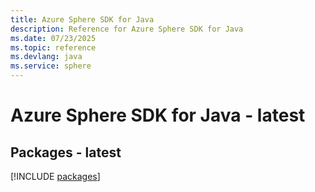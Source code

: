 ```yaml
---
title: Azure Sphere SDK for Java
description: Reference for Azure Sphere SDK for Java
ms.date: 07/23/2025
ms.topic: reference
ms.devlang: java
ms.service: sphere
---
```

# Azure Sphere SDK for Java - latest
## Packages - latest
[!INCLUDE [packages](sphere-index.md)]